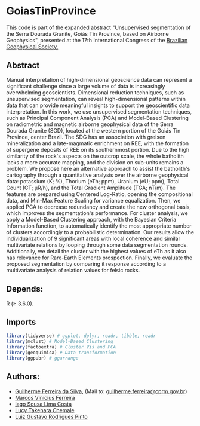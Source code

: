 # GoiasTinProvince

This code is part of the expanded abstract "Unsupervised segmentation of  the Serra Dourada Granite, Goiás Tin Province, based on Airborne Geophysics", presented 
at the 17th International Congress of the [Brazilian Geophysical Society.](https://sbgf.org.br/congresso/)

## Abstract
Manual interpretation of high-dimensional geoscience data can represent a significant challenge since a large volume of data is increasingly overwhelming geoscientists. Dimensional reduction techniques, such as unsupervised segmentation, can reveal high-dimensional patterns within data that can provide meaningful insights to support the geoscientific data interpretation. In this work, we use unsupervised segmentation techniques, such as Principal Component Analysis (PCA)  and Model-Based Clustering on radiometric and magnetic airborne geophysical data of the Serra Dourada Granite (SGD), located at the western portion of the Goiás Tin Province, center Brazil. The SDG has an association with greisen mineralization and a late-magmatic enrichment on REE, with the formation of supergene deposits of REE on its southernmost portion. Due to the high similarity of the rock's aspects on the outcrop scale, the whole batholith lacks a more accurate mapping, and the division on sub-units remains a problem. We propose here an alternative approach to assist the batholith's cartography through a quantitative analysis over the airborne geophysical data: potassium (K; %), Thorium (eTh; ppm), Uranium (eU; ppm), Total Count (CT; µR/h), and the Total Gradient Amplitude (TGA; nT/m). The features are prepared using Centered Log-Ratio, opening the compositional data, and Min-Max Feature Scaling for variance equalization. Then, we applied PCA to decrease redundancy and create the new orthogonal basis, which improves the segmentation's performance. For cluster analysis, we apply a Model-Based Clustering approach, with the Bayesian Criteria Information function, to automatically identify the most appropriate number of clusters accordingly to a probabilistic determination. Our results allow the individualization of 9 significant areas with local coherence and similar multivariate relations by looping through some data segmentation rounds. Additionally, we detail the cluster with the highest values of eTh as it also has relevance for Rare-Earth Elements prospection. Finally, we evaluate the proposed segmentation by comparing it response according to a multivariate analysis of relation values for felsic rocks.

## Depends:
R (≥ 3.6.0).

## Imports
``` r
library(tidyverse) # ggplot, dplyr, readr, tibble, readr
library(mclust) # Model-Based Clustering
library(factoextra) # Cluster Vis and PCA
library(geoquimica) # Data transformation
library(ggpubr) # ggarrange
```
## Authors:
* [Guilherme Ferreira da Silva](https://cutt.ly/RdsGmT5), (Mail to: guilherme.ferreira@cprm.gov.br)
* [Marcos Vinícius Ferreira](http://lattes.cnpq.br/0664633989688055) 
* [Iago Sousa Lima Costa](http://lattes.cnpq.br/9427131869731616) 
* [Lucy Takehara Chemale](http://lattes.cnpq.br/6291856399463658)
* [Luiz Gustavo Rodrigues Pinto](http://lattes.cnpq.br/3875556796137699)
